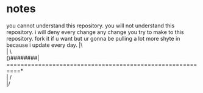 # notes
you cannot understand this repository. you will not understand this repository. i will deny every change any change you try to make to this repository. fork it if u want but ur gonna be pulling a lot more shyte in because i  update every day. 
           |\ <br/>
          | \ <br/>
()########|  ==========================================================* <br/>
          | / <br/>
          |/ <br/>
<br/>
